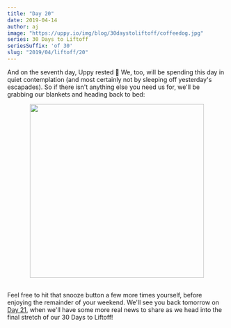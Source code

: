 ```yaml
---
title: "Day 20"
date: 2019-04-14
author: aj
image: "https://uppy.io/img/blog/30daystoliftoff/coffeedog.jpg"
series: 30 Days to Liftoff
seriesSuffix: 'of 30'
slug: "2019/04/liftoff/20"
---
```


And on the seventh day, Uppy rested :angel: We, too, will be spending this day in quiet contemplation (and most certainly not by sleeping off yesterday's escapades). So if there isn't anything else you need us for, we'll be grabbing our blankets and heading back to bed:

<!--truncate-->

<center><img width="400"  src="https://media.giphy.com/media/xC5LOq3LMQmqs/giphy.gif" /><br/><br/></center>

Feel free to hit that snooze button a few more times yourself, before enjoying the remainder of your weekend. We'll see you back tomorrow on [Day 21](/blog/2019/04/liftoff-21/), when we'll have some more real news to share as we head into the final stretch of our 30 Days to Liftoff!

